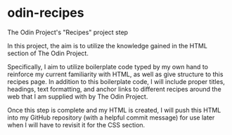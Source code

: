 # odin-recipes
The Odin Project's "Recipes" project step

In this project, the aim is to utilize the knowledge gained in the HTML section of The Odin Project.

Specifically, I aim to utilize boilerplate code typed by my own hand to reinforce my current familiarity with HTML, as well as give structure to this recipes page.  In addition to this boilerplate code, I will include proper titles, headings, text formatting, and anchor links to different recipes around the web that I am supplied with by The Odin Project.

Once this step is complete and my HTML is created, I will push this HTML into my GitHub repository (with a helpful commit message) for use later when I will have to revisit it for the CSS section.